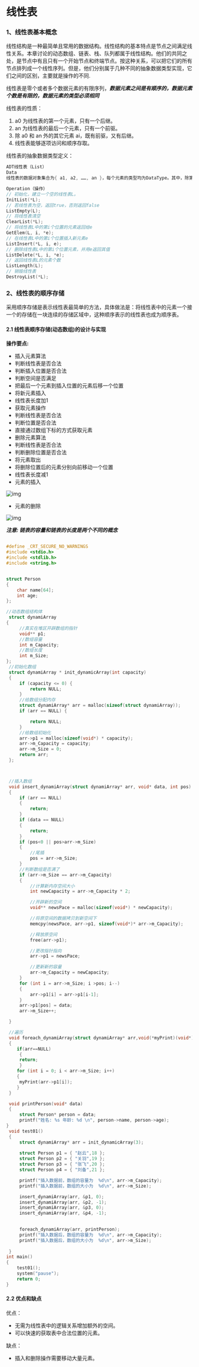 # 线性表


### 1、线性表基本概念

​		线性结构是一种最简单且常用的数据结构。线性结构的基本特点是节点之间满足线性关系。本章讨论的动态数组、链表、栈、队列都属于线性结构。他们的共同之处，是节点中有且只有一个开始节点和终端节点。按这种关系，可以把它们的所有节点排列成一个线性序列。但是，他们分别属于几种不同的抽象数据类型实现，它们之间的区别，主要就是操作的不同.

线性表是零个或者多个数据元素的有限序列，***数据元素之间是有顺序的，数据元素个数是有限的，数据元素的类型必须相同***

线性表的性质：

1. a0 为线性表的第一个元素，只有一个后继。
2. an 为线性表的最后一个元素，只有一个前驱。
3. 除 a0 和 an 外的其它元素 ai，既有前驱，又有后继。
4. 线性表能够逐项访问和顺序存取。

线性表的抽象数据类型定义：

```c
ADT线性表（List）
Data
线性表的数据对象集合为{ a1, a2, ……, an }，每个元素的类型均为DataType。其中，除第一个元素a1外，每个元素有且只有一个直接前驱元素，除了最后一个元素an外，每个元素有且只有一个直接后继元素。数据元素之间的关系是一一对应的。

Operation（操作）
// 初始化，建立一个空的线性表L。
InitList(*L);
// 若线性表为空，返回true，否则返回false
ListEmpty(L);
// 将线性表清空
ClearList(*L);
// 将线性表L中的第i个位置的元素返回给e
GetElem(L, i, *e);
// 在线性表L中的第i个位置插入新元素e
ListInsert(*L, i, e);
// 删除线性表L中的第i个位置元素，并用e返回其值
ListDelete(*L, i, *e);
// 返回线性表L的元素个数
ListLength(L);
// 销毁线性表
DestroyList(*L);
```

### 2、线性表的顺序存储

​		采用顺序存储是表示线性表最简单的方法，具体做法是：将线性表中的元素一个接一个的存储在一块连续的存储区域中，这种顺序表示的线性表也成为顺序表。

#### 2.1 线性表顺序存储(动态数组)的设计与实现

**操作要点:**

- 插入元素算法
- 判断线性表是否合法
- 判断插入位置是否合法
- 判断空间是否满足
- 把最后一个元素到插入位置的元素后移一个位置
- 将新元素插入
- 线性表长度加1
- 获取元素操作
- 判断线性表是否合法
- 判断位置是否合法
- 直接通过数组下标的方式获取元素
- 删除元素算法
- 判断线性表是否合法
- 判断删除位置是否合法
- 将元素取出
- 将删除位置后的元素分别向前移动一个位置
- 线性表长度减1
- 元素的插入

![img](https://alphaguo-1322521250.cos.ap-beijing.myqcloud.com/202401021728780.jpg)

- 元素的删除

![img](https://alphaguo-1322521250.cos.ap-beijing.myqcloud.com/202401021730580.jpg)

***注意: 链表的容量和链表的长度是两个不同的概念***

```c

#define _CRT_SECURE_NO_WARNINGS
#include <stdio.h>
#include <stdlib.h>
#include <string.h>


struct Person 
{
    char name[64];
    int age;
};

//动态数组结构体
 struct dynamiArray
{
     //真实在堆区开辟数组的指针
     void** p1;
     //数组容量
     int m_Capacity;
     //数组长度
     int m_Size;
};
 //初始化数组
 struct dynamiArray * init_dynamicArray(int capacity)
 {
     if (capacity <= 0) {
         return NULL;
     }
     //给数组分配内存
     struct dynamiArray* arr = malloc(sizeof(struct dynamiArray));
     if (arr == NULL) {

         return NULL;
     }
     //给数组初始化
     arr->p1 = malloc(sizeof(void*) * capacity);
     arr->m_Capacity = capacity;
     arr->m_Size = 0;
     return arr;
 };



 //插入数组
 void insert_dynamiArray(struct dynamiArray* arr, void* data, int pos)
 {
     if (arr == NULL)
     {
         return;
     }
     if (data == NULL)
     {
         return;
     }
     if (pos<0 || pos>arr->m_Size)
     {
         //尾插
         pos = arr->m_Size;
     }
     //判断数组是否满了
     if (arr->m_Size == arr->m_Capacity)
     {
         //计算新内存空间大小
         int newCapacity = arr->m_Capacity * 2;

         //开辟新的空间
         void** newsPace = malloc(sizeof(void*) * newCapacity);

         //将原空间的数据拷贝到新空间下
         memcpy(newsPace, arr->p1, sizeof(void*)* arr->m_Capacity);

         //释放原空间
         free(arr->p1);

         //更改指针指向
         arr->p1 = newsPace;

         //更新新的容量
         arr->m_Capacity = newCapacity;
     }
     for (int i = arr->m_Size; i >pos; i--)
     {
         arr->p1[i] = arr->p1[i-1];
     }
     arr->p1[pos] = data;
     arr->m_Size++;

 }

 //遍历
 void foreach_dynamiArray(struct dynamiArray* arr,void(*myPrint)(void*))
 {
    if(arr==NULL)
     {
     return;
     }
    for (int i = 0; i < arr->m_Size; i++)
    {
     myPrint(arr->p1[i]);
    }
 }

 void printPerson(void* data)
 {
     struct Person* person = data;
     printf("姓名: %s 年龄: %d \n", person->name, person->age);
}
 void test01()
 {
     struct dynamiArray* arr = init_dynamicArray(3);
   
     struct Person p1 = { "赵云",18 };
     struct Person p2 = { "关羽",19 };
     struct Person p3 = { "张飞",20 };
     struct Person p4 = { "刘备",21 };

     printf("插入数据前，数组的容量为  %d\n", arr->m_Capacity);
     printf("插入数据前，数组的大小为  %d\n", arr->m_Size);

     insert_dynamiArray(arr, &p1, 0);
     insert_dynamiArray(arr, &p2, -1);
     insert_dynamiArray(arr, &p3, 0);
     insert_dynamiArray(arr, &p4, -1);

  
     foreach_dynamiArray(arr, printPerson);
     printf("插入数据后，数组的容量为  %d\n", arr->m_Capacity);
     printf("插入数据后，数组的大小为  %d\n", arr->m_Size);
 
 }
int main()
{
    test01();
    system("pause");
    return 0;
}

```

#### 2.2 优点和缺点

优点：

- 无需为线性表中的逻辑关系增加额外的空间。
- 可以快速的获取表中合法位置的元素。

缺点：

- 插入和删除操作需要移动大量元素。
